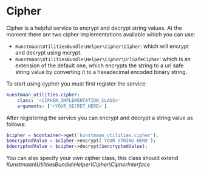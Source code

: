 Cipher
======
Cipher is a helpful service to encrypt and decrypt string values. At the moment there are two cipher implementations available which you can use:

* `Kunstmaan\UtilitiesBundle\Helper\Cipher\Cipher`: which will encrypt and decrypt using mcrypt.
* `Kunstmaan\UtilitiesBundle\Helper\Cipher\UrlSafeCipher`: which is an extension of the default one, which encrypts the string to a url safe string value by converting it to a hexadecimal encoded binary string.

To start using cypher you must first register the service:

```yaml
kunstmaan_utilities.cipher:
    class: '<CIPHER_IMPLEMENTATION_CLASS>'
    arguments: ['<YOUR_SECRET_HERE>']
```

After registering the service you can encrypt and decrypt a string value as follows:

```php
$cipher = $container->get('kunstmaan_utilities.cipher');
$encryptedValue = $cipher->encrypt('YOUR STRING HERE');
$decryptedValue = $cipher->decrypt($encryptedValue);
```

You can also specify your own cipher class, this class should extend *Kunstmaan\UtilitiesBundle\Helper\Cipher\CipherInterface*